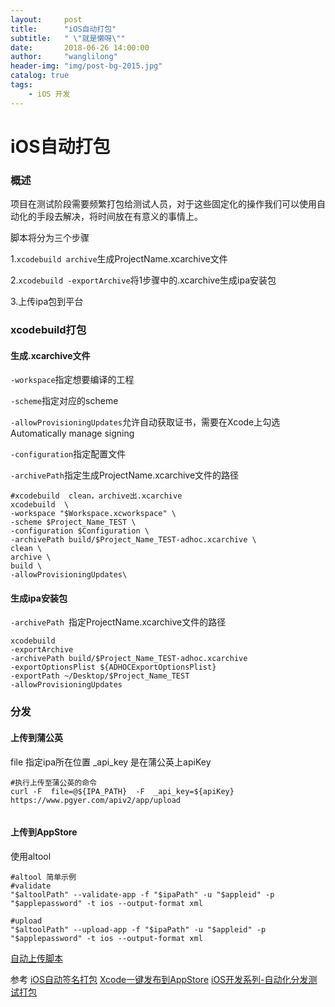 ```yaml
---
layout:     post
title:      "iOS自动打包"
subtitle:   " \"就是懒呀\""
date:       2018-06-26 14:00:00
author:     "wanglilong"
header-img: "img/post-bg-2015.jpg"
catalog: true
tags:
    - iOS 开发
---
```

# iOS自动打包

### 概述
项目在测试阶段需要频繁打包给测试人员，对于这些固定化的操作我们可以使用自动化的手段去解决，将时间放在有意义的事情上。

脚本将分为三个步骤

1.`xcodebuild archive`生成ProjectName.xcarchive文件

2.`xcodebuild -exportArchive`将1步骤中的.xcarchive生成ipa安装包

3.上传ipa包到平台

### xcodebuild打包
#### 生成.xcarchive文件
`-workspace`指定想要编译的工程

`-scheme`指定对应的scheme

`-allowProvisioningUpdates`允许自动获取证书，需要在Xcode上勾选Automatically manage signing

`-configuration`指定配置文件

`-archivePath`指定生成ProjectName.xcarchive文件的路径

```
#xcodebuild  clean，archive出.xcarchive
xcodebuild  \
-workspace "$Workspace.xcworkspace" \
-scheme $Project_Name_TEST \
-configuration $Configuration \
-archivePath build/$Project_Name_TEST-adhoc.xcarchive \
clean \
archive \
build \
-allowProvisioningUpdates\

```

#### 生成ipa安装包

`-archivePath `指定ProjectName.xcarchive文件的路径

```
xcodebuild 
-exportArchive 
-archivePath build/$Project_Name_TEST-adhoc.xcarchive 
-exportOptionsPlist ${ADHOCExportOptionsPlist} 
-exportPath ~/Desktop/$Project_Name_TEST 
-allowProvisioningUpdates
```

### 分发
#### 上传到蒲公英
file 指定ipa所在位置
_api_key 是在蒲公英上apiKey

```
#执行上传至蒲公英的命令
curl -F  file=@${IPA_PATH}  -F  _api_key=${apiKey}  https://www.pgyer.com/apiv2/app/upload


```


#### 上传到AppStore
使用altool

```
#altool 简单示例
#validate
"$altoolPath" --validate-app -f "$ipaPath" -u "$appleid" -p "$applepassword" -t ios --output-format xml

#upload
"$altoolPath" --upload-app -f "$ipaPath" -u "$appleid" -p "$applepassword" -t ios --output-format xml

```


[自动上传脚本](iOS自动化上传脚本.zip)

参考
[iOS自动签名打包](https://www.cnblogs.com/CoderHong/p/8931562.html)
[Xcode一键发布到AppStore](https://blog.csdn.net/gukong/article/details/51578618)
[iOS开发系列-自动化分发测试打包](https://www.cnblogs.com/CoderHong/p/8931562.html)

